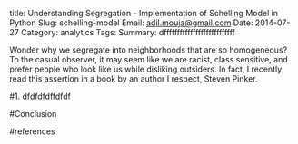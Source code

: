 title: Understanding Segregation - Implementation of Schelling Model in Python
Slug: schelling-model
Email: adil.mouja@gmail.com
Date: 2014-07-27
Category: analytics
Tags: 
Summary: dfffffffffffffffffffffffffff

Wonder why we segregate into neighborhoods that are so homogeneous? To the casual observer, it may seem like we are racist, class sensitive, and prefer people who look like us while disliking outsiders. In fact, I recently read this assertion in a book by an author I respect, Steven Pinker.



#1. dfdfdfdffdfdf


#Conclusion


#references

